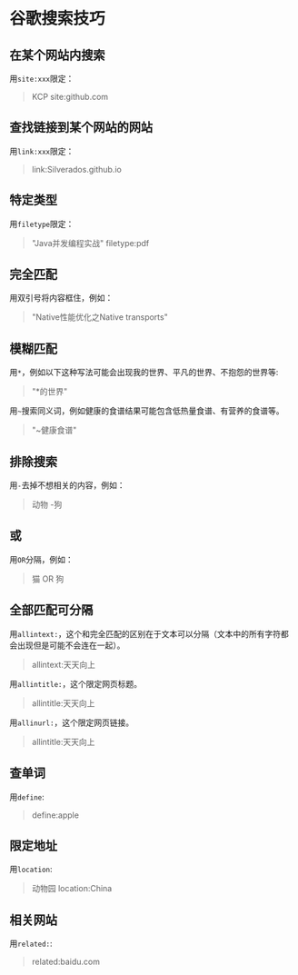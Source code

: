 # 谷歌搜索技巧

## 在某个网站内搜索
用`site:xxx`限定：
> KCP site:github.com

## 查找链接到某个网站的网站
用`link:xxx`限定：
> link:Silverados.github.io

## 特定类型
用`filetype`限定：
> "Java并发编程实战" filetype:pdf

## 完全匹配
用双引号将内容框住，例如：
> "Native性能优化之Native transports"

## 模糊匹配
用`*`，例如以下这种写法可能会出现我的世界、平凡的世界、不抱怨的世界等:
> "*的世界"

用`~`搜索同义词，例如健康的食谱结果可能包含低热量食谱、有营养的食谱等。
> "~健康食谱"

## 排除搜索
用`-`去掉不想相关的内容，例如：
> 动物 -狗

## 或
用`OR`分隔，例如：
> 猫 OR 狗

## 全部匹配可分隔
用`allintext:`，这个和完全匹配的区别在于文本可以分隔（文本中的所有字符都会出现但是可能不会连在一起）。
> allintext:天天向上

用`allintitle:`，这个限定网页标题。
> allintitle:天天向上

用`allinurl:`，这个限定网页链接。
> allintitle:天天向上

## 查单词
用`define`:
> define:apple

## 限定地址
用`location`:
> 动物园 location:China

## 相关网站
用`related:`:
> related:baidu.com
